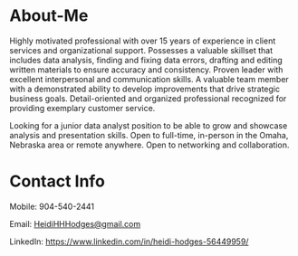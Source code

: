 # About-Me
Highly motivated professional with over 15 years of experience in client services and organizational support. Possesses a valuable skillset that includes data analysis, finding and fixing data errors, drafting and editing written materials to ensure accuracy and consistency. Proven leader with excellent interpersonal and communication skills. A valuable team member with a demonstrated ability to develop improvements that drive strategic business goals. Detail-oriented and organized professional recognized for providing exemplary customer service.

Looking for a junior data analyst position to be able to grow and showcase analysis and presentation skills. Open to full-time, in-person in the Omaha, Nebraska area or remote anywhere. Open to networking and collaboration.

# Contact Info
Mobile: 904-540-2441

Email: HeidiHHHodges@gmail.com

LinkedIn: https://www.linkedin.com/in/heidi-hodges-56449959/
